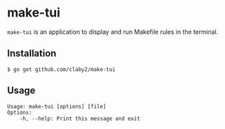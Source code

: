 # make-tui

`make-tui` is an application to display and run Makefile rules in the terminal.

## Installation

    $ go get github.com/claby2/make-tui

## Usage

    Usage: make-tui [options] [file]
    Options:
    	-h, --help: Print this message and exit
